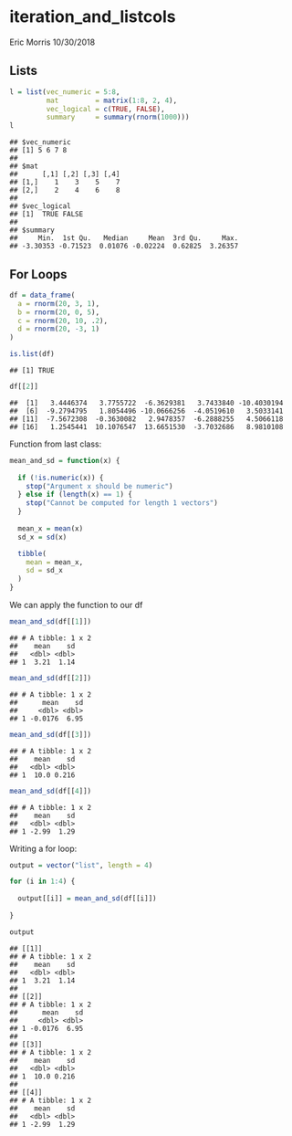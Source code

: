 iteration\_and\_listcols
================
Eric Morris
10/30/2018

Lists
-----

``` r
l = list(vec_numeric = 5:8,
         mat         = matrix(1:8, 2, 4),
         vec_logical = c(TRUE, FALSE),
         summary     = summary(rnorm(1000)))
l
```

    ## $vec_numeric
    ## [1] 5 6 7 8
    ## 
    ## $mat
    ##      [,1] [,2] [,3] [,4]
    ## [1,]    1    3    5    7
    ## [2,]    2    4    6    8
    ## 
    ## $vec_logical
    ## [1]  TRUE FALSE
    ## 
    ## $summary
    ##     Min.  1st Qu.   Median     Mean  3rd Qu.     Max. 
    ## -3.30353 -0.71523  0.01076 -0.02224  0.62825  3.26357

For Loops
---------

``` r
df = data_frame(
  a = rnorm(20, 3, 1),
  b = rnorm(20, 0, 5),
  c = rnorm(20, 10, .2),
  d = rnorm(20, -3, 1)
)

is.list(df)
```

    ## [1] TRUE

``` r
df[[2]]
```

    ##  [1]   3.4446374   3.7755722  -6.3629381   3.7433840 -10.4030194
    ##  [6]  -9.2794795   1.8054496 -10.0666256  -4.0519610   3.5033141
    ## [11]  -7.5672308  -0.3630082   2.9478357  -6.2888255   4.5066118
    ## [16]   1.2545441  10.1076547  13.6651530  -3.7032686   8.9810108

Function from last class:

``` r
mean_and_sd = function(x) {
  
  if (!is.numeric(x)) {
    stop("Argument x should be numeric")
  } else if (length(x) == 1) {
    stop("Cannot be computed for length 1 vectors")
  }
  
  mean_x = mean(x)
  sd_x = sd(x)

  tibble(
    mean = mean_x, 
    sd = sd_x
  )
}
```

We can apply the function to our df

``` r
mean_and_sd(df[[1]])
```

    ## # A tibble: 1 x 2
    ##    mean    sd
    ##   <dbl> <dbl>
    ## 1  3.21  1.14

``` r
mean_and_sd(df[[2]])
```

    ## # A tibble: 1 x 2
    ##      mean    sd
    ##     <dbl> <dbl>
    ## 1 -0.0176  6.95

``` r
mean_and_sd(df[[3]])
```

    ## # A tibble: 1 x 2
    ##    mean    sd
    ##   <dbl> <dbl>
    ## 1  10.0 0.216

``` r
mean_and_sd(df[[4]])
```

    ## # A tibble: 1 x 2
    ##    mean    sd
    ##   <dbl> <dbl>
    ## 1 -2.99  1.29

Writing a for loop:

``` r
output = vector("list", length = 4)

for (i in 1:4) {
  
  output[[i]] = mean_and_sd(df[[i]])
  
}

output
```

    ## [[1]]
    ## # A tibble: 1 x 2
    ##    mean    sd
    ##   <dbl> <dbl>
    ## 1  3.21  1.14
    ## 
    ## [[2]]
    ## # A tibble: 1 x 2
    ##      mean    sd
    ##     <dbl> <dbl>
    ## 1 -0.0176  6.95
    ## 
    ## [[3]]
    ## # A tibble: 1 x 2
    ##    mean    sd
    ##   <dbl> <dbl>
    ## 1  10.0 0.216
    ## 
    ## [[4]]
    ## # A tibble: 1 x 2
    ##    mean    sd
    ##   <dbl> <dbl>
    ## 1 -2.99  1.29
